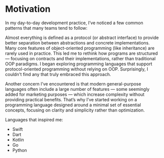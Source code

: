 # Motivation

In my day-to-day development practice, I’ve noticed a few common patterns that many teams tend to follow:

Almost everything is defined as a protocol (or abstract interface) to provide better separation between abstractions and concrete implementations.
Many core features of object-oriented programming (like inheritance) are rarely used in practice.
This led me to rethink how programs are structured — focusing on contracts and their implementations, rather than traditional OOP paradigms. I began exploring programming languages that support protocol-oriented programming without relying on OOP. Surprisingly, I couldn't find any that truly embraced this approach.

Another concern I’ve encountered is that modern general-purpose languages often include a large number of features — some seemingly added for marketing purposes — which increase complexity without providing practical benefits. That’s why I’ve started working on a programming language designed around a minimal set of essential concepts, focusing on clarity and simplicity rather than optimization.

Languages that inspired me:
- Swift
- Dart
- Kotlin
- Go
- Python
